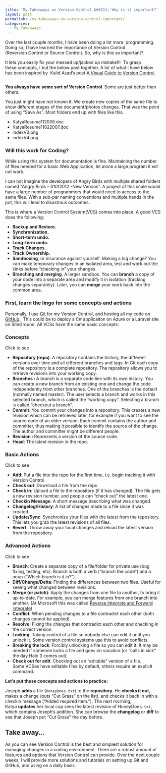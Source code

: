 ```yaml
---
title: 'My Takeaways on Version Control &#8211; Why is it important?'
layout: post
permalink: /my-takeaways-on-version-control-important/
categories:
  - My Takeaways
---
```

Over the last couple months, I have been doing a lot more  programming. Doing so, I have learned the importance of Version Control (Reversion Control or Source Control). So, why is this so important?

It lets you easily fix your messed up/jacked up mistake!!!  To grasp these concepts, I but the below post together. A lot of what I have below has been inspired by  Kalid Azad&#8217;s post [A Visual Guide to Version Control][1].

[<img class="aligncenter" src="http://i0.wp.com/betterexplained.com/wp-content/uploads/version_control/version_control_intro_small.png?resize=786%2C350" alt="" name="ebba8eb4-8af3-42cd-a7e2-2716654f99e5" align="center" border="0" data-recalc-dims="1" />][1]

<!--more-->

**You always have some sort of Version Control**. Some are just better than others.

You just might have not known it. We create new copies of the same file to show different stages of the document/photos changes. That was the point of using &#8220;Save As&#8221;. Most folders end up with files like this.

  * KatyaResume112006.doc
  * KatyaResume11022007.doc
  * indexV3.png
  * indexV4.png

### **Will this work for Coding?**

While using this system for documentation is fine. Maintaining the number of files needed for a basic Web Application, let alone a large program it will not work.

I can not imagine the developers of Angry Birds with multiple shared folders named &#8220;Angry Birds &#8211; 01012012 -New Version&#8221;. A project of this scale would have a large number of programmers that would need to access to the same files. With a sub-par naming conventions and multiple hands in the pot, this will lead to disastrous outcomes.

This is where a Version Control System(VCS) comes into place. A good VCS does the following:

  * **Backup and Restore.**
  * **Synchronization.**
  * **Short-term undo.**
  * **Long-term undo.**
  * **Track Changes**.
  * **Track Ownership.**
  * **Sandboxing**, or insurance against yourself. Making a big change? You can make temporary changes in an isolated area, test and work out the kinks before “checking in” your changes.
  * **Branching and merging**. A larger sandbox. You can **branch** a copy of your code into a separate area and modify it in isolation (tracking changes separately). Later, you can **merge** your work back into the common area.

### **First, learn the lingo for some concepts and actions**

Personally, I use [Git ][2]for my Version Control, and hosting all my code on [GitHub][3].  This could be to deploy a C# applicaiton on Azure or a Laravel site on SiteGround. All VCSs have the same basic concepts:

### **Concepts**

<span class="collapseomatic " id="id9548"  tabindex="0" title="Click to see">Click to see</span>

<div id="target-id9548" class="collapseomatic_content ">
  <ul>
    <li>
      <strong>Repository (repo)</strong>: A repository contains the history, the different versions over time and all different branches and tags. In Git each copy of the repository is a complete repository. The repository allows you to retrieve revisions into your working copy.
    </li>
    <li>
      <strong>Branches : </strong>A branch is a separate code line with its own history. You can create a new branch from an existing one and change the code independently from other branches. One of the branches is the default (normally named master). The user selects a branch and works in this selected branch, which is called the &#8220;working copy&#8221;. Selecting a branch is called &#8220;checkout a branch&#8221;.
    </li>
    <li>
      <strong>Commit: </strong>You commit your changes into a repository. This creates a new revision which can be retrieved later, for example if you want to see the source code of an older version. Each commit contains the author and committer, thus making it possible to identify the source of the change. The author and committer might be different people.
    </li>
    <li>
      <strong>Revision : </strong>Represents a version of the source code.
    </li>
    <li>
      <strong>Head</strong>: The latest revision in the repo.
    </li>
  </ul>
</div>

### **Basic Actions**

<span class="collapseomatic " id="id8622"  tabindex="0" title="Click to see">Click to see</span>

<div id="target-id8622" class="collapseomatic_content ">
  <ul>
    <li>
      <strong>Add</strong>: Put a file into the repo for the first time, i.e. begin tracking it with Version Control.
    </li>
    <li>
      <strong>Check out</strong>: Download a file from the repo.
    </li>
    <li>
      <strong>Check in</strong>: Upload a file to the repository (if it has changed). The file gets a new revision number, and people can “check out” the latest one.
    </li>
    <li>
      <strong>Checkin Message</strong>: A short message describing what was changed.
    </li>
    <li>
      <strong>Changelog/History</strong>: A list of changes made to a file since it was created.
    </li>
    <li>
      <strong>Update/Sync</strong>: Synchronize your files with the latest from the repository. This lets you grab the latest revisions of all files.
    </li>
    <li>
      <strong>Revert</strong>: Throw away your local changes and reload the latest version from the repository.
    </li>
  </ul>
</div>

### **Advanced Actions**

<span class="collapseomatic " id="id5453"  tabindex="0" title="Click to see">Click to see</span>

<div id="target-id5453" class="collapseomatic_content ">
  <ul>
    <li>
      <strong>Branch</strong>: Create a separate copy of a file/folder for private use (bug fixing, testing, etc). Branch is both a verb (“branch the code”) and a noun (“Which branch is it in?”).
    </li>
    <li>
      <strong>Diff/Change/Delta</strong>: Finding the differences between two files. Useful for seeing what changed between revisions.
    </li>
    <li>
      <strong>Merge (or patch)</strong>: Apply the changes from one file to another, to bring it up-to-date. For example, you can merge features from one branch into another. (At Microsoft this was called <a href="http://blogs.msdn.com/larryosterman/archive/2005/02/01/364840.aspx" target="_blank" shape="rect">Reverse Integrate and Forward Integrate</a>)
    </li>
    <li>
      <strong>Conflict</strong>: When pending changes to a file contradict each other (both changes cannot be applied).
    </li>
    <li>
      <strong>Resolve</strong>: Fixing the changes that contradict each other and checking in the correct version.
    </li>
    <li>
      <strong>Locking</strong>: Taking control of a file so nobody else can edit it until you unlock it. Some version control systems use this to avoid conflicts.
    </li>
    <li>
      <strong>Breaking the lock</strong>: Forcibly unlocking a file so you can edit it. It may be needed if someone locks a file and goes on vacation (or “calls in sick” the day Halo 3 comes out).
    </li>
    <li>
      <strong>Check out for edit</strong>: Checking out an “editable” version of a file. Some VCSes have editable files by default, others require an explicit command.
    </li>
  </ul>
</div>

**Let&#8217;s put these concepts and actions to practice:**

Joseph **adds** a file (`HoneyDoes.txt`) to the **repository**. He **checks it out**, makes a change (puts “Cut Grass” on the list), and checks it back in with a checkin message (“Added required item.”). The next morning, Katya **updates** her local cop sees the latest revision of HoneyDoes`.txt`, which contains Joseph&#8217;s addition. She can browse the **changelog** or **diff** to see that Joseph put “Cut Grass” the day before.

## Take away&#8230;

As you can see Version Control is the best and simplest solution for managing changes in a coding environment. There are a robust amount of features and options that Version Control can provide. Over the next couple weeks, I will provide more solutions and tutorials on setting up Git and GitHub, and using on a daily basis.

&nbsp;

 [1]: http://betterexplained.com/articles/a-visual-guide-to-version-control/
 [2]: http://git-scm.com/
 [3]: https://github.com/